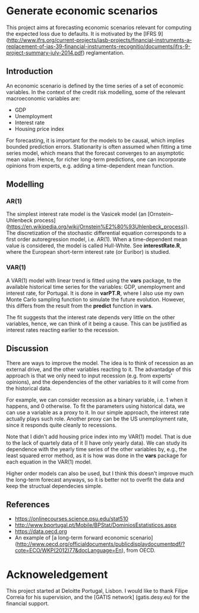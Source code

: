 # Generate economic scenarios #
This project aims at forecasting economic scenarios relevant for computing the expected loss due to defaults. 
It is motivated by the [IFRS 9] (http://www.ifrs.org/current-projects/iasb-projects/financial-instruments-a-replacement-of-ias-39-financial-instruments-recognitio/documents/ifrs-9-project-summary-july-2014.pdf) reglamentation. 

## Introduction ##
An economic scenario is defined by the time series of a set of economic variables.
In the context of the credit risk modelling, some of the relevant macroeconomic variables are:
* GDP <br />
* Unemployment <br />
* Interest rate <br />
* Housing price index <br />

For forecasting, it is important for the models to be causal, which implies bounded prediction errors.
Stationarity is often assumed when fitting a time series model, which means that the forecast converges to an asymptotic mean value. Hence, for richer long-term predictions, one can incorporate opinions from experts, e.g. adding a time-dependent mean function.


## Modelling ##

### AR(1) ###
The simplest interest rate model is the Vasicek model (an [Ornstein–Uhlenbeck process] (https://en.wikipedia.org/wiki/Ornstein%E2%80%93Uhlenbeck_process)).
The discretization of the stochastic differential equation corresponds to a first order autoregression model, i.e. AR(1). 
When a time-dependent mean value is considered, the model is called Hull-White. 
See **interestRate.R**, where the European short-term interest rate (or Euribor) is studied. 

### VAR(1) ###
A VAR(1) model with linear trend is fitted using the **vars** package, to the available historical time series for the variables: GDP, unemployment and interest rate, for Portugal. It is done in **varPT.R**, where I also use my own Monte Carlo sampling function to simulate the future evolution. However, this differs from the result from the **predict** function in **vars**. 

The fit suggests that the interest rate depends very little on the other variables, hence, we can think of it being a cause. This can be justified as interest rates reacting earlier to the recession. 


## Discussion ##

There are ways to improve the model. The idea is to think of recession as an external drive, and the other variables reacting to it. The advantadge of this approach is that we only need to input recession (e.g. from experts' opinions), and the dependencies of the other variables to it will come from the historical data.

For example, we can consider recession as a binary variable, i.e. 1 when it happens, and 0 otherwise. To fit the parameters using historical data, we can use a variable as a proxy to it. In our simple approach, the interest rate actually plays such role. Another proxy can be the US unemployment rate, since it responds quite cleanly to recessions. 

Note that I didn't add housing price index into my VAR(1) model. That is due to the lack of quartely data of it (I have only yearly data). We can study its dependence with the yearly time series of the other variables by, e.g., the least squared error method, as it is how was done in the **vars** package for each equation in the VAR(1) model. 

Higher order models can also be used, but I think this doesn't improve much the long-term forecast anyways, so it is better not to overfit the data and keep the structual dependecies simple. 





## References ##
* https://onlinecourses.science.psu.edu/stat510 <br />
* http://www.bportugal.pt/Mobile/BPStat/DominiosEstatisticos.aspx <br />
* https://data.oecd.org <br />
* An example of [a long-term forward economic scenario] (http://www.oecd.org/officialdocuments/publicdisplaydocumentpdf/?cote=ECO/WKP(2012)77&docLanguage=En), from OECD.


# Acknoweledgement #
This project started at Deloitte Portugal, Lisbon.
I would like to thank Filipe Correia for his supervision, 
and the [GATIS network] (gatis.desy.eu) for the financial support.
